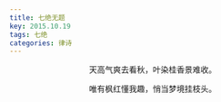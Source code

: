 ```yaml
---
title: 七绝无题
key: 2015.10.19
tags: 七绝
categories: 律诗
---
```


<p align="center">天高气爽去看秋，叶染桂香景难收。
</p>
<p align="center">唯有枫红懂我趣，悄当梦境挂枝头。
</p>
<p align="center"></br>
</p>
